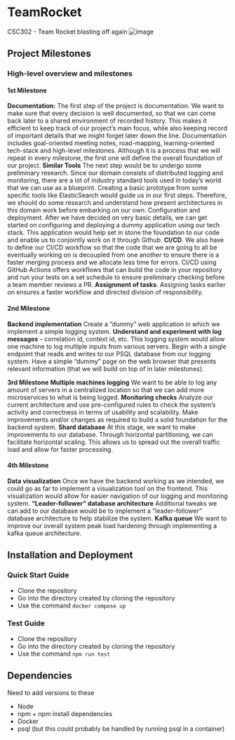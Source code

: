 # TeamRocket
CSC302  - Team Rocket blasting off again
![image](https://user-images.githubusercontent.com/40362692/135701979-579eb7e4-42a8-437e-b537-37a8623d9a5f.png)

## Project Milestones
### High-level overview and milestones
#### 1st Milestone
**Documentation:** The first step of the project is documentation. We want to make sure that every decision is well documented, so that we can come back later to a shared environment of recorded history. This makes it efficient to keep track of our project’s main focus, while also keeping record of important details that we might forget later down the line. Documentation includes goal-oriented meeting notes, road-mapping, learning-oriented tech-stack and high-level milestones. Although it is a process that we will repeat in every milestone, the first one will define the overall foundation of our project. 
**Similar Tools** The next step would be to undergo some preliminary research. Since our domain consists of distributed logging and monitoring, there are a lot of industry standard tools used in today’s world that we can use as a blueprint. Creating a basic prototype from some specific tools like ElasticSearch would guide us in our first steps. Therefore, we should do some research and understand how present architectures in this domain work before embarking on our own.
Configuration and deployment. After we have decided on very basic details, we can get started on configuring and deploying a dummy application using our tech stack. This application would help set in stone the foundation to our code and enable us to conjointly work on it through Github.
**CI/CD**. We also have to define our CI/CD workflow so that the code that we are going to all be eventually working on is decoupled from one another to ensure there is a faster merging process and we allocate less time for errors. CI/CD using GitHub Actions offers workflows that can build the code in your repository and run your tests on a set schedule to ensure preliminary checking before a team member reviews a PR.
**Assignment of tasks**. Assigning tasks earlier on ensures a faster workflow and directed division of responsibility.

#### 2nd Milestone
**Backend implementation** Create a “dummy” web application in which we implement a simple logging system.
**Understand and experiment with log messages** - correlation id, context id, etc.
This logging system would allow one machine to log multiple inputs from various servers.
Begin with a single endpoint that reads and writes to our PSQL database from our logging system.
Have a simple “dummy” page on the web browser that presents relevant information (that we will build on top of in later milestones).

**3rd Milestone**
**Multiple machines logging** We want to be able to log any amount of servers in a centralized location so that we can add more microservices to what is being logged.
**Monitoring checks** Analyze our current architecture and use pre-configured rules to check the system’s activity and correctness in terms of usability and scalability. Make improvements and/or changes as required to build a solid foundation for the backend system.
**Shard database** At this stage, we want to make improvements to our database. Through horizontal partitioning, we can facilitate horizontal scaling. This allows  us to spread out the overall traffic load and allow for faster processing. 

#### 4th Milestone
**Data visualization** Once we have the backend working as we intended, we could go as far to implement a visualization tool on the frontend. This visualization would allow for easier navigation of our logging and monitoring system.
**“Leader-follower” database architecture** Additional tweaks we can add to our database would be to implement a “leader-follower” database architecture to help stabilize the system. 
**Kafka queue** We want to improve our overall system peak load hardening through implementing a kafka queue architecture.

## Installation and Deployment
### Quick Start Guide
- Clone the repository
- Go into the directory created by cloning the repository
- Use the command `docker compose up`
### Test Guide 
- Clone the repository
- Go into the directory created by cloning the repository
- Use the command `npm run test`


## Dependencies
Need to add versions to these
* Node
* npm + npm install dependencies
* Docker
* psql (but this could probably be handled by running psql in a container)
